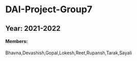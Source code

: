 # DAI-Project-Group7
## Year: 2021-2022
#### Members: 
Bhavna,Devashish,Gopal,Lokesh,Reet,Rupansh,Tarak,Sayali
